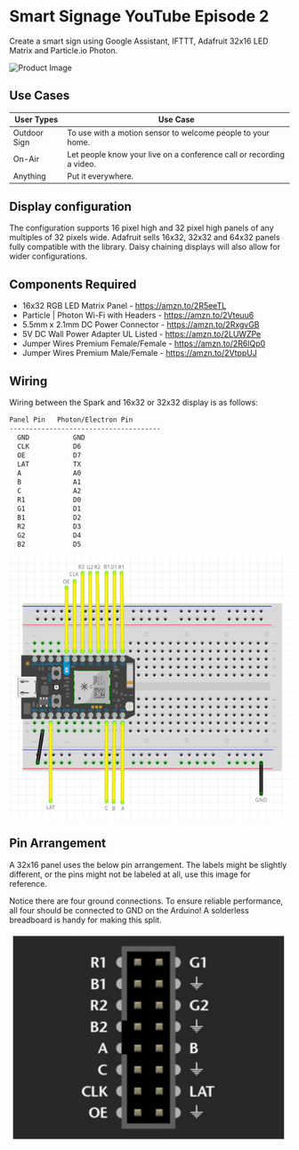 # Smart Signage YouTube Episode 2
Create a smart sign using Google Assistant, IFTTT, Adafruit 32x16 LED Matrix and Particle.io Photon.

![Product Image](https://github.com/techzonetips/youtube/blob/master/smart-signage-2/images/github-sign-image.png)

## Use Cases

User Types  | Use Case
------------- | -------------
Outdoor Sign | To use with a motion sensor to welcome people to your home.
On-Air  | Let people know your live on a conference call or recording a video.
Anything  | Put it everywhere.

## Display configuration
The configuration supports 16 pixel high and 32 pixel high panels of any multiples of 32 pixels wide. Adafruit sells 16x32, 32x32 and 64x32 panels fully compatible with the library. Daisy chaining displays will also allow for wider configurations.

## Components Required
- 16x32 RGB LED Matrix Panel - https://amzn.to/2R5eeTL
- Particle | Photon Wi-Fi with Headers - https://amzn.to/2Vteuu6
- 5.5mm x 2.1mm DC Power Connector - https://amzn.to/2RxgvGB
- 5V DC Wall Power Adapter UL Listed - https://amzn.to/2LUWZPe
- Jumper Wires Premium Female/Female - https://amzn.to/2R6lQp0
- Jumper Wires Premium Male/Female - https://amzn.to/2VtppUJ

## Wiring
Wiring between the Spark and 16x32 or 32x32 display is as follows:

```
Panel Pin	Photon/Electron Pin
--------------------------------------
  GND			GND		
  CLK			D6		
  OE			D7		
  LAT			TX	
  A			    A0	
  B			    A1		
  C			    A2	
  R1			D0		
  G1			D1		
  B1			D2		
  R2			D3		
  G2			D4		
  B2			D5
  ```
![Wiring Image](https://github.com/techzonetips/youtube/blob/master/smart-signage-2/images/wiring.png)

## Pin Arrangement
A 32x16 panel uses the below pin arrangement. The labels might be slightly different, or the pins might not be labeled at all, use this image for reference.

Notice there are four ground connections. To ensure reliable performance, all four should be connected to GND on the Arduino! A solderless breadboard is handy for making this split.

![Wiring Image](https://github.com/techzonetips/youtube/blob/master/smart-signage-2/images/pin-layout.png)


